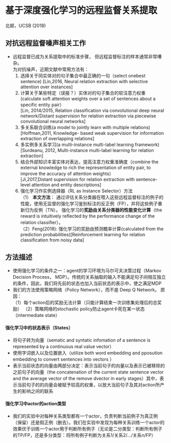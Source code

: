 # 基于深度强化学习的远程监督关系提取  
北邮，UCSB (2018)

## 对抗远程监督噪声相关工作
- 远程监督已成为关系提取中的标准步骤， 但远程监督标注的样本通常非常嘈杂。  
为对抗噪声，近期文献中常用方法有：
  1. 选择关于同实体对的句子集合中最正确的一句（select onebest sentence)
  [Lin,2016, Neural relation extraction with selective attention over instances]
  2. 计算关于某些特定（误报？）实体对的句子集合的软注意力权重(calculate soft attention weights over a set of sentences about a specific entity pair）  
  [Lin, 2014/2015, Relation classification via convolutional deep neural network/Distant supervision for relation extraction via piecewise convolutional neural networks]
  3. 多关系联合训练(a model to jointly learn with multiple relations)  
  [Hoffman,2011, Knowledge- based weak supervision for information extraction of overlapping relations]
  4. 多实例多关系学习(a multi-instance multi-label learning framework)  
  [Surdeanu, 2012, Multi-instance multi-label learning for relation extraction] 
  5. 结合外部知识丰富实体对表达，提高注意力权重准确度（combine the external knowledge to rich the representation of entity pair, to improve the accuracy of attention weights）  
  [Ji,2017,Distant supervision for relation extraction with sentence-level attention and entity descriptions]
  6. 强化学习作实例选择器（RL as Instance Selector）方法  
    （1） **本文方法**： 通过评估关系分类器在喂入这些远程监督标注的例子的性能，使用无监督的强化学习鉴别标注的反正例（FP），并将这些例子重新归为反例（TN）。  强化学习的**奖励由关系分类器的性能变化计算**（the reward is intuitively reﬂected by the performance change of the relation classiﬁer）。  
    （2）Feng(2018): 强化学习的奖励由预测概率计算(calculated from the prediction probabilities)[Reinforcement learning for relation classification from noisy data]

## 方法描述
- 使用强化学习的条件之一：agent的学习环境为马尔可夫决策过程（Markov Decision Process， MDP）。传统的关系抽取的输入不能满足句子间相互独立的条件，因此，我们将先前的状态也加入当前状态的表示中，使之满足MDP
- 我们的方法使用策略网络（Policy Network），而不是 Deep Q Network。 原因：  
  （1）每个action后的奖励无法计算（只能计算结束一次训练集处理后的总奖励）
  （2）策略网络的stochastic policy防止agent卡死在某一状态（intermediate state）
#### 强化学习中的状态表示（States）
- 将句子转为向量（sematic and syntatic infomation of a sentence is represented by a continuous real value vector）
- 使用字词嵌入以及位置嵌入（utilize both word embedding and pposution embedding to convert sentences into vectors ）
- 表示当前状态的向量由两部分决定：表示当前句子的向量以及表示已被移除的之前句子的向量（the concatenation of the current state sentence vector and the average vector of the remove dvector in early stages）其中，表示当前句子的的向量会被赋予较高的权重，以放大当前句子及其对action所产生的影响之间的联系
#### 强化学习中actor的action类型
- 我们的实验中对每种关系类型都有一个actor，负责判断当前例子为真正例（保留）还是假正例（删去）。我们在实验中发现为每种关系训练一个actor的效果优于训练一个actor用于判断所有例子（无论是二分类型：判断所有例子的TP/FP，还是多分类型：将所有例子判断为关系1/关系2/.../关系n/FP）


